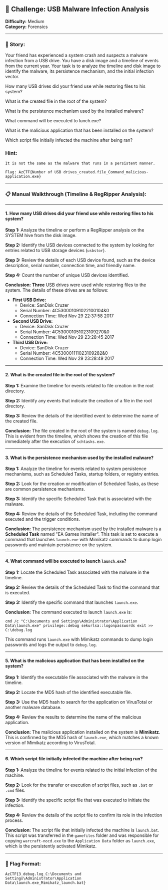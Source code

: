 ## 🧀 Challenge: **USB Malware Infection Analysis**

**Difficulty:** Medium  
**Category:** Forensics  

---

### 📜 Story:
Your friend has experienced a system crash and suspects a malware infection from a USB drive. You have a disk image and a timeline of events from the current year. Your task is to analyze the timeline and disk image to identify the malware, its persistence mechanism, and the initial infection vector.

How many USB drives did your friend use while restoring files to his system?

What is the created file in the root of the system?

What is the persistence mechanism used by the installed malware?

What command will be executed to lunch.exe?

What is the malicious application that has been installed on the system?

Which script file initially infected the machine after being ran? 

### Hint: 
```
It is not the same as the malware that runs in a persistent manner.
```
```
Flag: AzCTF{Number of USB drives_created.file_Command_malicious-application.exe}
```

---

### 📋 Manual Walkthrough (Timeline & RegRipper Analysis):
---

#### 1. **How many USB drives did your friend use while restoring files to his system?**

**Step 1:** Analyze the timeline or perform a RegRipper analysis on the SYSTEM hive from the disk image.

**Step 2:** Identify the USB devices connected to the system by looking for entries related to USB storage devices (`usbstor`).

**Step 3:** Review the details of each USB device found, such as the device description, serial number, connection time, and friendly name.

**Step 4:** Count the number of unique USB devices identified.

**Conclusion:** **Three** USB drives were used while restoring files to the system. The details of these drives are as follows:
- **First USB Drive:**
  - Device: SanDisk Cruzer
  - Serial Number: 4C530001091022100104&0
  - Connection Time: Wed Nov 29 22:37:58 2017
- **Second USB Drive:**
  - Device: SanDisk Cruzer
  - Serial Number: 4C530001051023109270&0
  - Connection Time: Wed Nov 29 23:28:45 2017
- **Third USB Drive:**
  - Device: SanDisk Cruzer
  - Serial Number: 4C530001111023109282&0
  - Connection Time: Wed Nov 29 23:28:49 2017

---

#### 2. **What is the created file in the root of the system?**

**Step 1:** Examine the timeline for events related to file creation in the root directory.

**Step 2:** Identify any events that indicate the creation of a file in the root directory.

**Step 3:** Review the details of the identified event to determine the name of the created file.

**Conclusion:** The file created in the root of the system is named `debug.log`. This is evident from the timeline, which shows the creation of this file immediately after the execution of `schtasks.exe`.

---

#### 3. **What is the persistence mechanism used by the installed malware?**

**Step 1:** Analyze the timeline for events related to system persistence mechanisms, such as Scheduled Tasks, startup folders, or registry entries.

**Step 2:** Look for the creation or modification of Scheduled Tasks, as these are common persistence mechanisms.

**Step 3:** Identify the specific Scheduled Task that is associated with the malware.

**Step 4:** Review the details of the Scheduled Task, including the command executed and the trigger conditions.

**Conclusion:** The persistence mechanism used by the installed malware is a **Scheduled Task** named "EA Games Installer". This task is set to execute a command that launches `launch.exe` with Mimikatz commands to dump login passwords and maintain persistence on the system.

---

#### 4. **What command will be executed to launch `launch.exe`?**

**Step 1:** Locate the Scheduled Task associated with the malware in the timeline.

**Step 2:** Review the details of the Scheduled Task to find the command that is executed.

**Step 3:** Identify the specific command that launches `launch.exe`.

**Conclusion:** The command executed to launch `launch.exe` is:
```
cmd /c "C:\Documents and Settings\Administrator\Application Data\launch.exe" privilege::debug sekurlsa::logonpasswords exit >> C:\debug.log
```
This command runs `launch.exe` with Mimikatz commands to dump login passwords and logs the output to `debug.log`.

---

#### 5. **What is the malicious application that has been installed on the system?**

**Step 1:** Identify the executable file associated with the malware in the timeline.

**Step 2:** Locate the MD5 hash of the identified executable file.

**Step 3:** Use the MD5 hash to search for the application on VirusTotal or another malware database.

**Step 4:** Review the results to determine the name of the malicious application.

**Conclusion:** The malicious application installed on the system is **Mimikatz**. This is confirmed by the MD5 hash of `launch.exe`, which matches a known version of Mimikatz according to VirusTotal.

---

#### 6. **Which script file initially infected the machine after being run?**

**Step 1:** Analyze the timeline for events related to the initial infection of the machine.

**Step 2:** Look for the transfer or execution of script files, such as `.bat` or `.cmd` files.

**Step 3:** Identify the specific script file that was executed to initiate the infection.

**Step 4:** Review the details of the script file to confirm its role in the infection process.

**Conclusion:** The script file that initially infected the machine is `launch.bat`. This script was transferred in the `gamefiles` folder and was responsible for copying `warcraft-nocd.exe` to the `Application Data` folder as `launch.exe`, which is the persistently activated Mimikatz.

---

### 🎯 Flag Format:
```
AzCTF{3_debug.log_C:\Documents and
Settings\Administrator\Application Data\launch.exe_Mimikatz_launch.bat}
```
